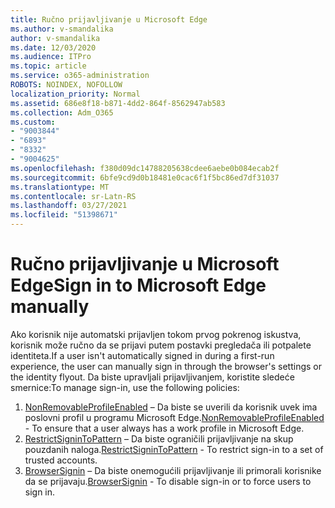 ```yaml
---
title: Ručno prijavljivanje u Microsoft Edge
ms.author: v-smandalika
author: v-smandalika
ms.date: 12/03/2020
ms.audience: ITPro
ms.topic: article
ms.service: o365-administration
ROBOTS: NOINDEX, NOFOLLOW
localization_priority: Normal
ms.assetid: 686e8f18-b871-4dd2-864f-8562947ab583
ms.collection: Adm_O365
ms.custom:
- "9003844"
- "6893"
- "8332"
- "9004625"
ms.openlocfilehash: f380d09dc14788205638cdee6aebe0b084ecab2f
ms.sourcegitcommit: 6bfe9cd9d0b18481e0cac6f1f5bc86ed7df31037
ms.translationtype: MT
ms.contentlocale: sr-Latn-RS
ms.lasthandoff: 03/27/2021
ms.locfileid: "51398671"
---
```

# <a name="sign-in-to-microsoft-edge-manually"></a><span data-ttu-id="67199-102">Ručno prijavljivanje u Microsoft Edge</span><span class="sxs-lookup"><span data-stu-id="67199-102">Sign in to Microsoft Edge manually</span></span>

<span data-ttu-id="67199-103">Ako korisnik nije automatski prijavljen tokom prvog pokrenog iskustva, korisnik može ručno da se prijavi putem postavki pregledača ili potpalete identiteta.</span><span class="sxs-lookup"><span data-stu-id="67199-103">If a user isn't automatically signed in during a first-run experience, the user can manually sign in through the browser's settings or the identity flyout.</span></span> <span data-ttu-id="67199-104">Da biste upravljali prijavljivanjem, koristite sledeće smernice:</span><span class="sxs-lookup"><span data-stu-id="67199-104">To manage sign-in, use the following policies:</span></span>

1. <span data-ttu-id="67199-105">[NonRemovableProfileEnabled](https://docs.microsoft.com/deployedge/microsoft-edge-policies#nonremovableprofileenabled) – Da biste se uverili da korisnik uvek ima poslovni profil u programu Microsoft Edge.</span><span class="sxs-lookup"><span data-stu-id="67199-105">[NonRemovableProfileEnabled](https://docs.microsoft.com/deployedge/microsoft-edge-policies#nonremovableprofileenabled) - To ensure that a user always has a work profile in Microsoft Edge.</span></span>
2. <span data-ttu-id="67199-106">[RestrictSigninToPattern](https://docs.microsoft.com/deployedge/microsoft-edge-policies#restrictsignintopattern) – Da biste ograničili prijavljivanje na skup pouzdanih naloga.</span><span class="sxs-lookup"><span data-stu-id="67199-106">[RestrictSigninToPattern](https://docs.microsoft.com/deployedge/microsoft-edge-policies#restrictsignintopattern) - To restrict sign-in to a set of trusted accounts.</span></span>
3. <span data-ttu-id="67199-107">[BrowserSignin](https://docs.microsoft.com/deployedge/microsoft-edge-policies#browsersignin) – Da biste onemogućili prijavljivanje ili primorali korisnike da se prijavaju.</span><span class="sxs-lookup"><span data-stu-id="67199-107">[BrowserSignin](https://docs.microsoft.com/deployedge/microsoft-edge-policies#browsersignin) - To disable sign-in or to force users to sign in.</span></span>

